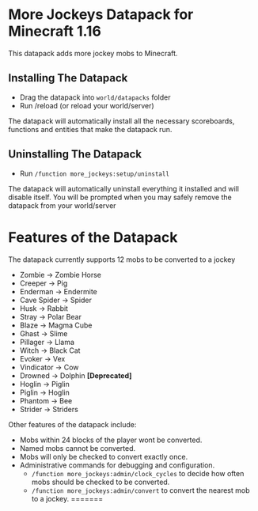 # More Jockeys Datapack for Minecraft 1.16
This datapack adds more jockey mobs to Minecraft.

## Installing The Datapack

- Drag the datapack into `world/datapacks` folder
- Run /reload (or reload your world/server)


The datapack will automatically install all the necessary scoreboards, functions and entities that make the datapack run.


## Uninstalling The Datapack

- Run `/function more_jockeys:setup/uninstall`

The datapack will automatically uninstall everything it installed and will disable itself.
You will be prompted when you may safely remove the datapack from your world/server




# Features of the Datapack

The datapack currently supports 12 mobs to be converted to a jockey

- Zombie -> Zombie Horse
- Creeper -> Pig
- Enderman -> Endermite
- Cave Spider -> Spider
- Husk -> Rabbit
- Stray -> Polar Bear
- Blaze -> Magma Cube
- Ghast -> Slime
- Pillager -> Llama
- Witch -> Black Cat
- Evoker -> Vex
- Vindicator -> Cow
- Drowned -> Dolphin **[Deprecated]**
- Hoglin -> Piglin
- Piglin -> Hoglin
- Phantom -> Bee
- Strider -> Striders

Other features of the datapack include:

- Mobs within 24 blocks of the player wont be converted.
- Named mobs cannot be converted.
- Mobs will only be checked to convert exactly once.
- Administrative commands for debugging and configuration.
    - `/function more_jockeys:admin/clock_cycles` to decide how often mobs should be checked to be converted.
    - `/function more_jockeys:admin/convert` to convert the nearest mob to a jockey.
=======